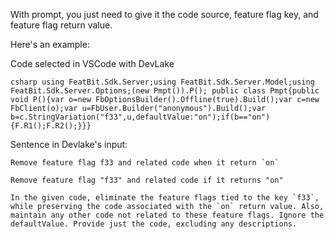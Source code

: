 With prompt, you just need to give it the code source, feature flag key, and feature flag return value.

Here's an example:

Code selected in VSCode with DevLake


```csharp using FeatBit.Sdk.Server;using FeatBit.Sdk.Server.Model;using FeatBit.Sdk.Server.Options;(new Pmpt()).P(); public class Pmpt{public void P(){var o=new FbOptionsBuilder().Offline(true).Build();var c=new FbClient(o);var u=FbUser.Builder("anonymous").Build();var b=c.StringVariation("f33",u,defaultValue:"on");if(b=="on"){F.R1();F.R2();}}}```

Sentence in Devlake's input:

```
Remove feature flag f33 and related code when it return `on`
```

```
Remove feature flag "f33" and related code if it returns "on"
```

```
In the given code, eliminate the feature flags tied to the key `f33`, while preserving the code associated with the `on` return value. Also, maintain any other code not related to these feature flags. Ignore the defaultValue. Provide just the code, excluding any descriptions.
```
